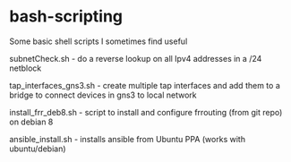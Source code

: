 # bash-scripting
Some basic shell scripts I sometimes find useful

subnetCheck.sh - do a reverse lookup on all Ipv4 addresses in a /24 netblock

tap_interfaces_gns3.sh - create multiple tap interfaces and add them to a bridge to connect devices in gns3 to local network

install_frr_deb8.sh - script to install and configure frrouting (from git repo) on debian 8

ansible_install.sh - installs ansible from Ubuntu PPA (works with ubuntu/debian)
